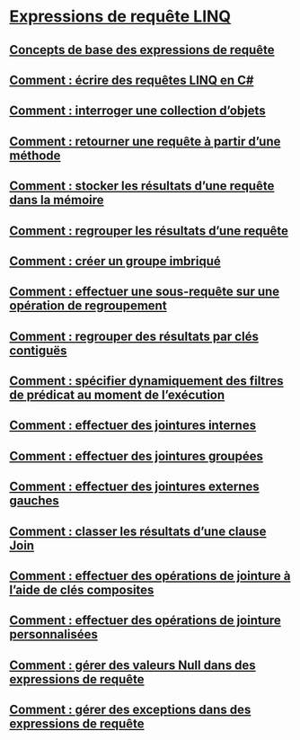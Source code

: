 # [Expressions de requête LINQ](index.md)
## [Concepts de base des expressions de requête](query-expression-basics.md)
## [Comment : écrire des requêtes LINQ en C#](how-to-write-linq-queries.md)
## [Comment : interroger une collection d’objets](how-to-query-a-collection-of-objects.md)
## [Comment : retourner une requête à partir d’une méthode](how-to-return-a-query-from-a-method.md)
## [Comment : stocker les résultats d’une requête dans la mémoire](how-to-store-the-results-of-a-query-in-memory.md)
## [Comment : regrouper les résultats d’une requête](how-to-group-query-results.md)
## [Comment : créer un groupe imbriqué](how-to-create-a-nested-group.md)
## [Comment : effectuer une sous-requête sur une opération de regroupement](how-to-perform-a-subquery-on-a-grouping-operation.md)
## [Comment : regrouper des résultats par clés contiguës](how-to-group-results-by-contiguous-keys.md)
## [Comment : spécifier dynamiquement des filtres de prédicat au moment de l’exécution](how-to-dynamically-specify-predicate-filters-at-runtime.md)
## [Comment : effectuer des jointures internes](how-to-perform-inner-joins.md)
## [Comment : effectuer des jointures groupées](how-to-perform-grouped-joins.md)
## [Comment : effectuer des jointures externes gauches](how-to-perform-left-outer-joins.md)
## [Comment : classer les résultats d’une clause Join](how-to-order-the-results-of-a-join-clause.md)
## [Comment : effectuer des opérations de jointure à l’aide de clés composites](how-to-join-by-using-composite-keys.md)
## [Comment : effectuer des opérations de jointure personnalisées](how-to-perform-custom-join-operations.md)
## [Comment : gérer des valeurs Null dans des expressions de requête](how-to-handle-null-values-in-query-expressions.md)
## [Comment : gérer des exceptions dans des expressions de requête](how-to-handle-exceptions-in-query-expressions.md)
